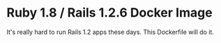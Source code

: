 # Ruby 1.8 / Rails 1.2.6 Docker Image

It's really hard to run Rails 1.2 apps these days.
This Dockerfile will do it.
